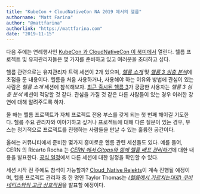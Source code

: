 ```yaml
---
title: "KubeCon + CloudNativeCon NA 2019 에서의 헬름"
authorname: "Matt Farina"
author: "@mattfarina"
authorlink: "https://mattfarina.com"
date: "2019-11-15"
---
```


다음 주에는 연례행사인 [KubeCon 과 CloudNativeCon 이 북미에서](https://events19.linuxfoundation.org/events/kubecon-cloudnativecon-north-america-2019/) 열린다.
헬름 프로젝트 및 유지관리자들은 몇 가지를 준비하고 있고 여러분을 초대하고 싶다.

헬름 관련으로는 유지관리자 트랙 세션이 2개 있으며, [_헬름 소개_](https://sched.co/UajI) 및 [_헬름 3 심층 분석_](https://sched.co/Uagg)에 초점을 둔 내용이다.
헬름을 처음 사용하거나, 사용해야 하는 이유와 방법에 관심이 있는 사람은 _헬름 소개_ 세션에 참석해보자.
[최근 출시된 헬름 3](https://helm.sh/blog/helm-3-released/)가 궁금한 사용자는 _헬름 3 심층 분석_ 세션이 적당할 것 같다.
관심을 가질 것 같은 다른 사람들이 있는 경우 이러한 강연에 대해 알려주도록 하자.

올 해는 헬름 프로젝트가 자체 프로젝트 전용 부스를 갖게 되는 첫 번째 해이길 기도한다.
헬름 주요 관리자와 이야기하고 싶거나 프로젝트에 대해 다른 질문이 있는 경우,
부스는 정기적으로 프로젝트를 진행하는 사람들을 만날 수 있는 훌륭한 공간이다.

올해는 커뮤니티에서 준비한 몇가지 흥미로운 헬름 관련 세션들도 있다.
예를 들어, CERN 의 Ricarto Rocha 는 [_CERN 에서 Gitops와 함께 헬름 배포 관리하기_](https://sched.co/UabD)에 대한 내용을 발표한다.
[공식 일정](https://events19.linuxfoundation.org/events/kubecon-cloudnativecon-north-america-2019/schedule/)에서
다른 세션에 대한 일정을 확인할 수 있다.

세션 시작 전 주에도 참석이 가능할까?
[Cloud_Native Rejekts](https://cloud-native.rejekts.io/)이 계속 진행될 예정이며,
헬름 프로젝트 관리자 중 한 명인 Taylor Thomas는 [_(헬름에서 가르치는대로) 쿠버네티스와의 고급 상호작용_](https://cfp.cloud-native.rejekts.io/cloud-native-rejekts-na-2019/talk/SQ9DWX/)을 발표할 예정이다.
